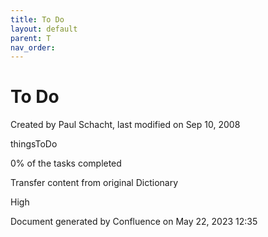 ```yaml
---
title: To Do
layout: default
parent: T
nav_order:
---
```


# To Do







Created by  Paul Schacht, last modified on Sep 10, 2008

thingsToDo

0% of the tasks completed

Transfer content from original Dictionary

High

Document generated by Confluence on May 22, 2023 12:35


